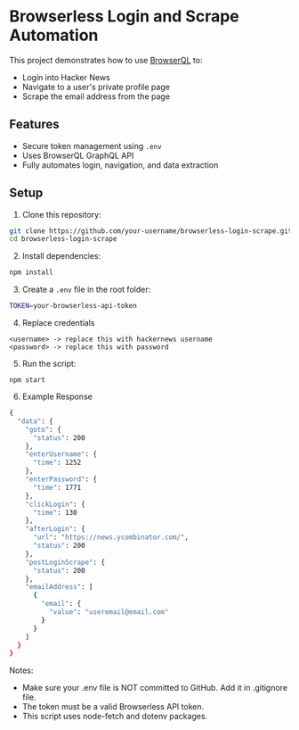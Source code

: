 # Browserless Login and Scrape Automation

This project demonstrates how to use [BrowserQL](https://browserless.io/) to:

- Login into Hacker News
- Navigate to a user's private profile page
- Scrape the email address from the page

## Features

- Secure token management using `.env`
- Uses BrowserQL GraphQL API
- Fully automates login, navigation, and data extraction

## Setup

1. Clone this repository:

```bash
git clone https://github.com/your-username/browserless-login-scrape.git
cd browserless-login-scrape
```

2. Install dependencies:

```bash
npm install
```

3. Create a `.env` file in the root folder:

```bash
TOKEN=your-browserless-api-token
```

4. Replace credentials
```
<username> -> replace this with hackernews username
<password> -> replace this with password
```

5. Run the script:
```
npm start
```

6. Example Response

```bash
{
  "data": {
    "goto": {
      "status": 200
    },
    "enterUsername": {
      "time": 1252
    },
    "enterPassword": {
      "time": 1771
    },
    "clickLogin": {
      "time": 130
    },
    "afterLogin": {
      "url": "https://news.ycombinator.com/",
      "status": 200
    },
    "postLoginScrape": {
      "status": 200
    },
    "emailAddress": [
      {
        "email": {
          "value": "useremail@email.com"
        }
      }
    ]
  }
}
```

Notes:
- Make sure your .env file is NOT committed to GitHub. Add it in .gitignore file.
- The token must be a valid Browserless API token.
- This script uses node-fetch and dotenv packages.
